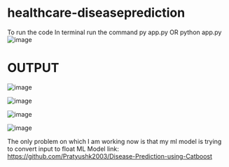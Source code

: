 # healthcare-diseaseprediction
To run the code
In terminal run the command 
    py app.py
        OR
   python app.py 
![image](https://github.com/Pratyushk2003/healthcare-diseaseprediction/assets/77561223/1495064b-c035-46e5-ae7e-da915ca12497)
# OUTPUT
![image](https://github.com/Pratyushk2003/healthcare-diseaseprediction/assets/77561223/e1b1da49-f70c-4e9a-a415-d294aeccdee9)

![image](https://github.com/Pratyushk2003/healthcare-diseaseprediction/assets/77561223/9a13d580-93b6-4665-8152-b995b22b5e8d)

![image](https://github.com/Pratyushk2003/healthcare-diseaseprediction/assets/77561223/b116b41d-b524-4ee5-a3c7-f3fde5502e0a)

![image](https://github.com/Pratyushk2003/healthcare-diseaseprediction/assets/77561223/34ea1203-0b57-45ae-8f8a-a9883ec61191)

The only problem on which I am working now is that my ml model is trying to convert input to float
ML Model link: https://github.com/Pratyushk2003/Disease-Prediction-using-Catboost
